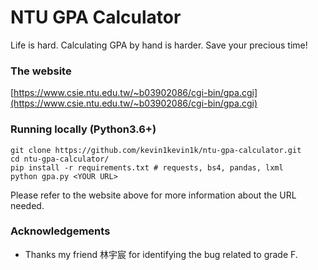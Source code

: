 # NTU GPA Calculator

Life is hard. Calculating GPA by hand is harder.
Save your precious time!

### The website

[https://www.csie.ntu.edu.tw/~b03902086/cgi-bin/gpa.cgi](https://www.csie.ntu.edu.tw/~b03902086/cgi-bin/gpa.cgi)

### Running locally (Python3.6+)

```shell
git clone https://github.com/kevin1kevin1k/ntu-gpa-calculator.git
cd ntu-gpa-calculator/
pip install -r requirements.txt # requests, bs4, pandas, lxml
python gpa.py <YOUR URL>
```

Please refer to the website above for more information about the URL needed.

### Acknowledgements

- Thanks my friend 林宇宸 for identifying the bug related to grade F.
